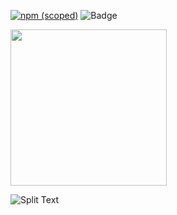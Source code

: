 

[![npm (scoped)](https://img.shields.io/npm/v/@ng-blue-duct-tape/svg-draw-stroke?color=blue&label=svg-draw-stroke&style=flat-square)](https://www.npmjs.com/package/@ng-blue-duct-tape/svg-draw-stroke)
![Badge](https://img.shields.io/npm/l/@ng-blue-duct-tape/svg-draw-stroke?style=flat-square&color=blue)

[<img src="https://i.ibb.co/HxzFqGN/blue-duct-tape-logo.png" width="250"/>](https://i.ibb.co/HxzFqGN/blue-duct-tape-logo.png)

![Split Text](https://i.ibb.co/J7gVLzJ/ng-blue-duct-tape-2.gif)

[comment]: <> (**NG-GX-SPLIT-TEXT** - This is an Angular utility to split text into words, lines or chars for subsequent animations.)

[comment]: <> (You can familiarize yourself with the demo version here - [DEMO]&#40;https://geex-arts.github.io/ng-gx-split-text/demo/&#41;)

[comment]: <> (## Versions)

[comment]: <> (| Angular        | ng-gx-split-text |  )

[comment]: <> (|----------------|------------------|  )

[comment]: <> (|>=8.0.0  <9.0.0 | v0.0.x           |)

[comment]: <> (## Features)

[comment]: <> (- [x] Split into chars)

[comment]: <> (- [x] Split into words)

[comment]: <> (- [x] Split into line-chars)

[comment]: <> (- [x] Split into line-words)

[comment]: <> (- [x] Defer init)


[comment]: <> (## Getting started)

[comment]: <> (### Step 1: Install `ng-gx-split-text`:)

[comment]: <> (```shell)

[comment]: <> (npm install ng-gx-split-text)

[comment]: <> (```)

[comment]: <> (### Step 2: Import NgGxSplitTextModule:)

[comment]: <> (```js)

[comment]: <> (import { NgGxSplitTextModule } from 'ng-gx-split-text';)

[comment]: <> (@NgModule&#40;{)

[comment]: <> (  declarations: [)

[comment]: <> (    AppComponent,)

[comment]: <> (  ],)

[comment]: <> (  imports: [)

[comment]: <> (    NgGxSplitTextModule,)

[comment]: <> (  ],)

[comment]: <> (  bootstrap: [AppComponent])

[comment]: <> (}&#41;)

[comment]: <> (export class AppModule {})

[comment]: <> (```)

[comment]: <> (### Step 3: Add directive to HTML node you want to split and template ID to reference this Directive in Component &#40;example: #text&#41;:)

[comment]: <> (```html)

[comment]: <> (<p #text ngGxSplitText>Lorem ipsum dolor sit amet, consectetur adipisicing elit. Accusamus amet consequuntur culpa)

[comment]: <> (  delectus, doloribus exercitationem ipsam, laudantium molestiae non numquam odit omnis optio praesentium quae ratione)

[comment]: <> (  similique sit soluta voluptatem?</p>)

[comment]: <> (```)

[comment]: <> (### Step 4: Add @ViewChild to access node words, lines and chars by previously assigned ID:)

[comment]: <> (```js)

[comment]: <> (  @ViewChild&#40;'text', { static: true, read: NgGxSplitTextDirective }&#41; text: NgGxSplitTextDirective;)

[comment]: <> (```)

[comment]: <> (### Step 5: Work with split text using @ViewChild &#40;Example for [GSAP]&#40;https://greensock.com/gsap/&#41;&#41;:)

[comment]: <> (```js)

[comment]: <> (export class AppComponent implements AfterViewInit {)
  
[comment]: <> (  @ViewChild&#40;'text', {static: true, read: NgGxSplitTextDirective}&#41; text: NgGxSplitTextDirective;)
  
[comment]: <> (  tlText = new TimelineMax&#40;&#41;;)
  
[comment]: <> (  constructor&#40;&#41; {})
  
[comment]: <> ( ngAfterViewInit&#40;&#41;: void {)

[comment]: <> (    this.textAnimation&#40;&#41;;)

[comment]: <> (  })

[comment]: <> (  textAnimation&#40;&#41; {)

[comment]: <> (    this.tlText)

[comment]: <> (      .to&#40;this.text.words, 0.5, {)

[comment]: <> (        opacity: 0,)

[comment]: <> (      }&#41;)

[comment]: <> (      .staggerFromTo&#40;this.text.words, 0.5, {)

[comment]: <> (        opacity: 0,)

[comment]: <> (        x: &#40;&#41; => {)

[comment]: <> (          return _.random&#40;-100, 100&#41;;)

[comment]: <> (        },)

[comment]: <> (        y: &#40;&#41; => {)

[comment]: <> (          return _.random&#40;-100, 100&#41;;)

[comment]: <> (        },)

[comment]: <> (        rotation: &#40;&#41; => {)

[comment]: <> (          return _.random&#40;-25, 25&#41;;)

[comment]: <> (        },)

[comment]: <> (        immediateRender: false,)

[comment]: <> (      }, {)

[comment]: <> (        opacity: 1,)

[comment]: <> (        x: 0,)

[comment]: <> (        y: 0,)

[comment]: <> (        rotation: 0,)

[comment]: <> (      }, 0.03&#41;;)

[comment]: <> (  })

[comment]: <> (})

[comment]: <> (```)

[comment]: <> (#[DEMO]&#40;https://geex-arts.github.io/ng-gx-split-text/demo/&#41;)

[comment]: <> (## API)

[comment]: <> (### Directives)

[comment]: <> (| Name           |  Description |)

[comment]: <> (| ------------- | ------------- |)

[comment]: <> (| NgGxSplitText | Split your text &#40;all `options` is default&#41; |)

[comment]: <> (| [NgGxSplitText] | Split your text &#40;custom `options`&#41;|)

[comment]: <> (### Options)

[comment]: <> (| Name           | Type | Default | Description |)

[comment]: <> (| ------------- | ------------- | ------------- | ------------- |)

[comment]: <> (| defer | `boolean` | `false` |  Defer initiation &#40;for manual initiation use `initSplit&#40;&#41;`&#41; |)

[comment]: <> (#### Example:)

[comment]: <> (```html)

[comment]: <> (<p #text ngGxSplitText>Lorem ipsum dolor...</p> // Default options)

[comment]: <> (<p #text [ngGxSplitText]="{defer: true, ...}">Lorem ipsum dolor...</p> // Custom options)

[comment]: <> (```)

[comment]: <> (### Properties)

[comment]: <> (| Name           | Type   | Description |)

[comment]: <> (| ------------- | ------------- | ------------- |)

[comment]: <> (| isInit | `boolean`| Is Split Text applied  |)

[comment]: <> (| nativeElement | `HTMLElement` | Container HTMLElement |)

[comment]: <> (| words | `HTMLElement[]` | Words HTMLElement array |)

[comment]: <> (| chars | `HTMLElement[]` | Chars HTMLElement array |)

[comment]: <> (| line-words | `HTMLElement[][]` | Line array with words HTMLElement array |)

[comment]: <> (| line-chars | `HTMLElement[][]` | Line array with chars HTMLElement array |)

[comment]: <> (#### Example:)

[comment]: <> (```js)

[comment]: <> (this.text.isInit // console.log&#40;true&#41;;)

[comment]: <> (this.text.srcText // console.log&#40;Lorem ipsum dolor...&#41;;)

[comment]: <> (```)

[comment]: <> (### Methods)

[comment]: <> (| Name           | Description |)

[comment]: <> (| ------------- | ------------- |)

[comment]: <> (| initSplit&#40;&#41; |  Initialize Split Text &#40;For using in case `defer: true`&#41; |)

[comment]: <> (| resetSplit&#40;&#41; |  Reset to source text |)

[comment]: <> (#### Example:)

[comment]: <> (```js)

[comment]: <> (ngAfterViewInit&#40;&#41;: void {)

[comment]: <> (    // if Split Text already initialized &#40;defer: false&#41;)

[comment]: <> (    this.text.initSplit&#40;&#41;; // Return WARNING! Text already initialized)
    
[comment]: <> (    // if Split Text not initialized &#40;defer: true&#41;)

[comment]: <> (    this.text.initSplit&#40;&#41;; // It's OK!)

[comment]: <> (  })

[comment]: <> (```)
